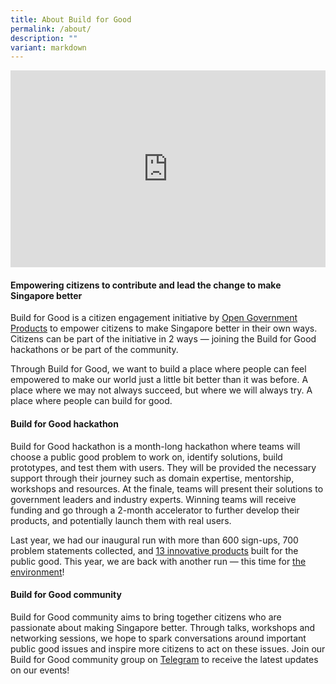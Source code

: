 ```yaml
---
title: About Build for Good
permalink: /about/
description: ""
variant: markdown
---
```

<iframe allowfullscreen="" allow="accelerometer; autoplay; clipboard-write; encrypted-media; gyroscope; picture-in-picture; web-share" frameborder="0" title="YouTube video player" src="https://www.youtube.com/embed/Eb0C0_HE8U8?si=26BenndvvOrUHCan" height="315" width="100%"></iframe>

#### **Empowering citizens to contribute and lead the change to make Singapore better**

Build for Good is a citizen engagement initiative by [Open Government Products](https://open.gov.sg) to empower citizens to make Singapore better in their own ways. Citizens can be part of the initiative in 2 ways —  joining the Build for Good hackathons or be part of the community.

Through Build for Good, we want to build a place where people can feel empowered to make our world just a little bit better than it was before. A place where we may not always succeed, but where we will always try. A place where people can build for good.

#### Build for Good hackathon

Build for Good hackathon is a month-long hackathon where teams will choose a public good problem to work on, identify solutions, build prototypes, and test them with users. They will be provided the necessary support through their journey such as domain expertise, mentorship, workshops and resources. At the finale, teams will present their solutions to government leaders and industry experts. Winning teams will receive funding and go through a 2-month accelerator to further develop their products, and potentially launch them with real users.

Last year, we had our inaugural run with more than 600 sign-ups, 700 problem statements collected, and [13 innovative products](/projects/basecamp) built for the public good. This year, we are back with another run — this time for [the environment](/builder)!

#### Build for Good community

Build for Good community aims to bring together citizens who are passionate about making Singapore better. Through talks, workshops and networking sessions, we hope to spark conversations around important public good issues and inspire more citizens to act on these issues. Join our Build for Good community group on [Telegram](go.gov.sg/bfgcommunity) to receive the latest updates on our events!
